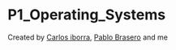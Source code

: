 # P1_Operating_Systems
Created by [Carlos iborra](https://github.com/carlosiborra), [Pablo Brasero](https://github.com/Polinss3) and me
